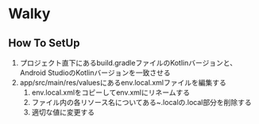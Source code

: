 # Walky

## How To SetUp
1. プロジェクト直下にあるbuild.gradleファイルのKotlinバージョンと、Android StudioのKotlinバージョンを一致させる
1. app/src/main/res/valuesにあるenv.local.xmlファイルを編集する
    1. env.local.xmlをコピーしてenv.xmlにリネームする
    1. ファイル内の各リソース名についてある~.localの.local部分を削除する
    1. 適切な値に変更する